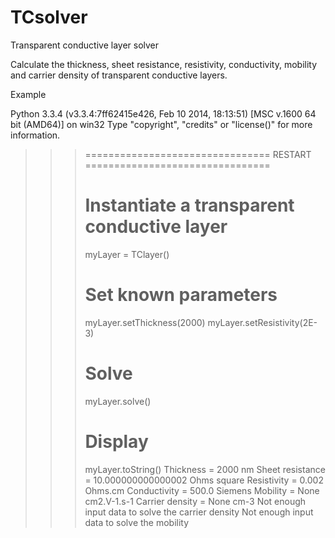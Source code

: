 TCsolver
========

Transparent conductive layer solver

Calculate the thickness, sheet resistance, resistivity, conductivity, mobility and carrier density of transparent conductive layers. 

Example

Python 3.3.4 (v3.3.4:7ff62415e426, Feb 10 2014, 18:13:51) [MSC v.1600 64 bit (AMD64)] on win32
Type "copyright", "credits" or "license()" for more information.
>>> ================================ RESTART ================================
>>> 
>>> # Instantiate a transparent conductive layer
>>> myLayer = TClayer()
>>> # Set known parameters
>>> myLayer.setThickness(2000)
>>> myLayer.setResistivity(2E-3)
>>> # Solve
>>> myLayer.solve()
>>> # Display
>>> myLayer.toString()
Thickness = 2000 nm
Sheet resistance = 10.000000000000002 Ohms square
Resistivity = 0.002 Ohms.cm
Conductivity = 500.0 Siemens
Mobility = None cm2.V-1.s-1
Carrier density = None cm-3
Not enough input data to solve the carrier density
Not enough input data to solve the mobility

>>> 
